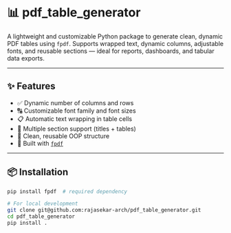 # 📊 pdf_table_generator

A lightweight and customizable Python package to generate clean, dynamic PDF tables using `fpdf`. Supports wrapped text, dynamic columns, adjustable fonts, and reusable sections — ideal for reports, dashboards, and tabular data exports.

---

## ✨ Features

- ✅ Dynamic number of columns and rows
- 🔠 Customizable font family and font sizes
- 📋 Automatic text wrapping in table cells
- 📄 Multiple section support (titles + tables)
- 🧩 Clean, reusable OOP structure
- 🚀 Built with [`fpdf`](https://py-pdf.github.io/fpdf2/)

---

## 📦 Installation

```bash
pip install fpdf  # required dependency

# For local development
git clone git@github.com:rajasekar-arch/pdf_table_generator.git
cd pdf_table_generator
pip install .
